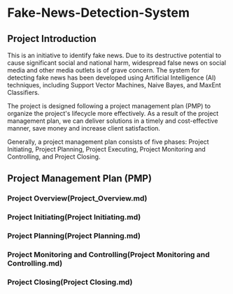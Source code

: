 # Fake-News-Detection-System
## Project Introduction
This is an initiative to identify fake news. Due to its destructive potential to cause significant social and national harm, widespread false news on social media and other media outlets is of grave concern. The system for detecting fake news has been developed using Artificial Intelligence (AI) techniques, including Support Vector Machines, Naive Bayes, and MaxEnt Classifiers.

The project is designed following a project management plan (PMP) to organize the project's lifecycle more effectively. As a result of the project management plan, we can deliver solutions in a timely and cost-effective manner, save money and increase client satisfaction. 

Generally, a project management plan consists of five phases: Project Initiating, Project Planning, Project Executing, Project Monitoring and Controlling, and Project Closing.

## Project Management Plan (PMP)
### Project Overview(Project_Overview.md)
### Project Initiating(Project Initiating.md)
### Project Planning(Project Planning.md)
### Project Monitoring and Controlling(Project Monitoring and Controlling.md)
### Project Closing(Project Closing.md)
